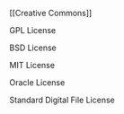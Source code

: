 


[[Creative Commons]]

GPL License

BSD License

MIT License

Oracle License

Standard Digital File License


